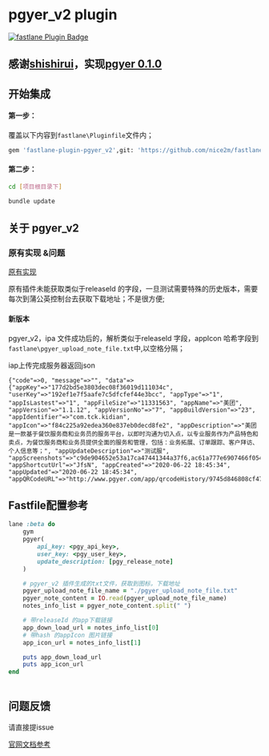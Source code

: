 # pgyer_v2 plugin

[![fastlane Plugin Badge](https://rawcdn.githack.com/fastlane/fastlane/master/fastlane/assets/plugin-badge.svg)](https://rubygems.org/gems/fastlane-plugin-pgyer_v2)


## 感谢[shishirui](https://github.com/shishirui)，实现[pgyer 0.1.0](https://github.com/shishirui/fastlane-plugin-pgyer)

## 开始集成

#### 第一步：

覆盖以下内容到`fastlane\Pluginfile`文件内；

```bash
gem 'fastlane-plugin-pgyer_v2',git: 'https://github.com/nice2m/fastlane-plugin-pgyer_v2'

```


#### 第二步：
```bash
cd [项目根目录下]

bundle update
```


## 关于 pgyer_v2


### 原有实现 &问题

[原有实现](https://github.com/shishirui/fastlane-plugin-pgyer)

原有插件未能获取类似于releaseId 的字段，一旦测试需要特殊的历史版本，需要每次到蒲公英控制台去获取下载地址；不是很方便;

#### 新版本
pgyer_v2，ipa 文件成功后的，解析类似于releaseId 字段，appIcon 哈希字段到 
`fastlane\pgyer_upload_note_file.txt`中,以空格分隔；


iap上传完成服务器返回json

```
{"code"=>0, "message"=>"", "data"=>{"appKey"=>"177d2bd5e3803dec08f36019d111034c", "userKey"=>"192ef1e7f5aafe7c5dfcfef44e3bcc", "appType"=>"1", "appIsLastest"=>"1", "appFileSize"=>"11331563", "appName"=>"美团", "appVersion"=>"1.1.12", "appVersionNo"=>"7", "appBuildVersion"=>"23", "appIdentifier"=>"com.tck.kidian", "appIcon"=>"f84c225a92edea360e837eb0decd8fe2", "appDescription"=>"美团是一款基于餐饮服务商和业务员的服务平台，以即时沟通为切入点，以专业服务作为产品特色和卖点，为餐饮服务商和业务员提供全面的服务和管理，包括：业务拓展、订单跟踪、客户拜访、个人信息等；", "appUpdateDescription"=>"测试服", "appScreenshots"=>"c9de904652e53a17ca47441344a37f6,ac61a777e6907466f054aa015c4d24e5,a2315a507bbe2e4598803327353bd6", "appShortcutUrl"=>"JfsN", "appCreated"=>"2020-06-22 18:45:34", "appUpdated"=>"2020-06-22 18:45:34", "appQRCodeURL"=>"http://www.pgyer.com/app/qrcodeHistory/9745d846808cf47eec73459135c65a0201158f01bc7f458f8f7304e208594"}}

```


## Fastfile配置参考
```ruby
lane :beta do
    gym
    pgyer(
        api_key: <pgy_api_key>, 
        user_key: <pgy_user_key>,
        update_description: [pgy_release_note]
    )

    # pgyer_v2 插件生成的txt文件，获取到图标，下载地址
    pgyer_upload_note_file_name = "./pgyer_upload_note_file.txt"
    pgyer_note_content = IO.read(pgyer_upload_note_file_name)
    notes_info_list = pgyer_note_content.split(" ")

    # 带releaseId 的app下载链接
    app_down_load_url = notes_info_list[0]
    # 带hash 的appIcon 图片链接
    app_icon_url = notes_info_list[1]

    puts app_down_load_url
    puts app_icon_url
end
	
```


## 问题反馈

请直接提issue

[官网文档参考](https://docs.fastlane.tools/plugins/plugins-troubleshooting/) 
